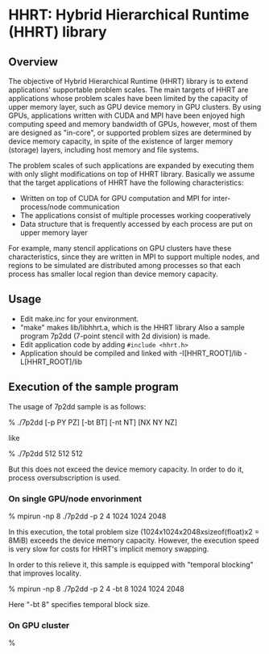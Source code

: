 # HHRT: Hybrid Hierarchical Runtime (HHRT) library

## Overview

The objective of Hybrid Hierarchical Runtime (HHRT) library is to extend applications' supportable problem scales.
The main targets of HHRT are applications whose problem scales have been limited by the capacity of upper memory layer, such as GPU device memory in GPU clusters.
By using GPUs, applications written with CUDA and MPI have been enjoyed high computing speed and memory bandwidth of GPUs, however, most of them are designed as "in-core", or supported problem sizes are determined by device memory capacity, in spite of the existence of larger memory (storage) layers, including host memory and file systems.

The problem scales of such applications are expanded by executing them with only slight modifications on top of HHRT library.
Basically we assume that the target applications of HHRT have the following characteristics:

* Written on top of CUDA for GPU computation and MPI for inter-process/node communication
* The applications consist of multiple processes working cooperatively
* Data structure that is frequently accessed by each process are put on upper memory layer

For example, many stencil applications on GPU clusters have these characteristics, since they are written in MPI to support multiple nodes, and regions to be simulated are distributed among processes so that each process has smaller local region than device memory capacity.

## Usage

* Edit make.inc for your environment.
* "make" makes lib/libhhrt.a, which is the HHRT library
  Also a sample program 7p2dd (7-point stencil with 2d division) is made.
* Edit application code by adding
  `#include <hhrt.h>`
* Application should be compiled and linked with
  -I[HHRT_ROOT]/lib
  -L[HHRT_ROOT]/lib

## Execution of the sample program

The usage of 7p2dd sample is as follows:

% ./7p2dd [-p PY PZ] [-bt BT] [-nt NT] [NX NY NZ]

like

% ./7p2dd 512 512 512

But this does not exceed the device memory capacity.
In order to do it, process oversubscription is used.

### On single GPU/node envorinment

% mpirun -np 8 ./7p2dd -p 2 4 1024 1024 2048

In this execution, the total problem size (1024x1024x2048xsizeof(float)x2 = 8MiB) exceeds the device memory capacity.
However, the execution speed is very slow for costs for HHRT's implicit memory swapping.

In order to this relieve it, this sample is equipped with "temporal blocking" that improves locality.

% mpirun -np 8 ./7p2dd -p 2 4 -bt 8 1024 1024 2048

Here "-bt 8" specifies temporal block size.

### On GPU cluster

%
